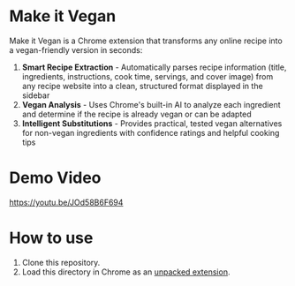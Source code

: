 # Make it Vegan
Make it Vegan is a Chrome extension that transforms any online recipe into a vegan-friendly version in seconds:

1. **Smart Recipe Extraction** - Automatically parses recipe information (title, ingredients, instructions, cook time, servings, and cover image) from any recipe website into a clean, structured format displayed in the sidebar
2. **Vegan Analysis** - Uses Chrome's built-in AI to analyze each ingredient and determine if the recipe is already vegan or can be adapted
3. **Intelligent Substitutions** - Provides practical, tested vegan alternatives for non-vegan ingredients with confidence ratings and helpful cooking tips

# Demo Video
https://youtu.be/JOd58B6F694

# How to use
1. Clone this repository.
2. Load this directory in Chrome as an [unpacked extension](https://developer.chrome.com/docs/extensions/mv3/getstarted/development-basics/#load-unpacked).
